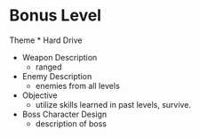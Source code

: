 Bonus Level
==

Theme
    * Hard Drive
* Weapon Description
    * ranged
* Enemy Description
    * enemies from all levels
* Objective
    * utilize skills learned in past levels, survive.
* Boss Character Design
    * description of boss
